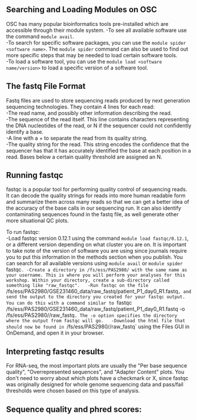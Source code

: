 ## Searching and Loading Modules on OSC

OSC has many popular bioinformatics tools pre-installed which are accessible through their module system.
-To see all available software use the command `module avail`.  
-To search for specific software packages, you can use the `module spider <software name>`. The `module spider` command can also be used to find out more specific steps that may be needed to load certain software tools.  
-To load a software tool, you can use the `module load <software name/version>` to load a specific version of a software tool.

## The fastq File Format

Fastq files are used to store sequencing reads produced by next generation sequencing technologies. They contain 4 lines for each read:  
-The read name, and possibly other information describing the read.  
-The sequence of the read itself. This line contains characters representing the DNA nucleotides of the read, or N if the sequencer could not confidently identify a base.  
-A line with a + to separate the read from its quality string.  
-The quality string for the read. This string encodes the confidence that the sequencer has that it has accurately identified the base at each position in a read. Bases below a certain quality threshold are assigned an N.

## Running fastqc

fastqc is a popular tool for performing quality control of sequencing reads. It can decode the quality strings for reads into more human readable form and summarize them across many reads so that we can get a better idea of the accuracy of the base calls in our sequencing run. It can also identify contaminating sequences found in the fastq file, as well generate other more situational QC plots.  

To run fastqc:  
-Load fastqc version 0.12.1 using the command `module load fastqc/0.12.1`, or a different version depending on what cluster you are on. It is important to take note of the version of software you are using since journals require you to put this information in the methods section when you publish. You can search for all available versions using `module avail` or `module spider `fastqc`.
-Create a directory in /fs/ess/PAS2980/ with the same name as your username. This is where you will perform your analyses for this workshop. Within your directory, create a sub-directory called something like "raw_fastqc".  
-Run fastqc on the file `/fs/ess/PAS2980/GSE231460_data/raw_fastq/patient_P1_day0_R1.fastq`, and send the output to the directory you created for your fastqc output. You can do this with a command similar to `fastqc /fs/ess/PAS2980/GSE231460_data/raw_fastq/patient_P1_day0_R1.fastq -o /fs/ess/PAS2980/<your username>/raw_fastq`. The -o option specifies the directory where the output from fastqc will go.  
-Download the html file that should now be found in `/fs/ess/PAS2980/<your username>/raw_fastq` using the Files GUI in OnDemand, and open it in your browser.  

## Interpreting fastqc results  

For RNA-seq, the most important plots are usually the "Per base sequence quality", "Overrepresented sequences", and "Adapter Content" plots. You don't need to worry about which plots have a checkmark or X, since fastqc was originally designed for whole genome sequencing data and pass/fail thresholds were chosen based on this type of analysis.  

Sequence quality and phred scores:  
-
